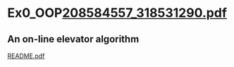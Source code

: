 # Ex0_OOP[208584557_318531290.pdf](https://github.com/ShaniVahav/Ex0_OOP/files/7556367/208584557_318531290.pdf)

## An on-line elevator algorithm
[README.pdf](https://github.com/ShaniVahav/Ex0_OOP/files/7556373/208584557_318531290.pdf)
